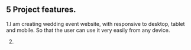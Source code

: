 ## 5 Project features.
1.I am creating wedding event website, with responsive to desktop, tablet and mobile. So that the user can use it very easily from any device.

2.